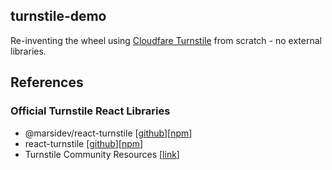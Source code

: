 ## turnstile-demo

Re-inventing the wheel using [Cloudfare Turnstile](https://developers.cloudflare.com/turnstile/) from scratch - no external libraries.

## References

### Official Turnstile React Libraries

- @marsidev/react-turnstile [[github](https://github.com/marsidev/react-turnstile)][[npm](https://www.npmjs.com/package/@marsidev/react-turnstile)]
- react-turnstile [[github](https://github.com/Le0developer/react-turnstile)][[npm](https://www.npmjs.com/package/react-turnstile)]
- Turnstile Community Resources [[link](https://developers.cloudflare.com/turnstile/community-resources/)]
